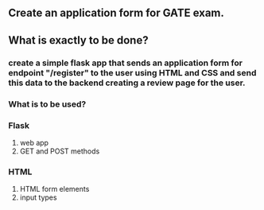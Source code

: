 ## Create an application form for GATE exam.

## What is exactly to be done?

### create a simple flask app that sends an application form for endpoint "/register" to the user using HTML and CSS and send this data to the backend creating a review page for the user.

### What is to be used?
### Flask
1. web app
2. GET and POST methods
   
### HTML
1. HTML form elements
2. input types



